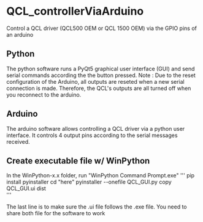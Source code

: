 # QCL_controllerViaArduino
Control a QCL driver (QCL500 OEM or QCL 1500 OEM) via the GPIO pins of an arduino

## Python
The python software runs a PyQt5 graphical user interface (GUI) and send serial commands according the the button pressed.
Note : Due to the reset configuration of the Arduino, all outputs are reseted when a new serial connection is made. Therefore, the QCL's outputs are all turned off when you reconnect to the arduino.

## Arduino
The arduino software allows controlling a QCL driver via a python user interface.
It controls 4 output pins according to the serial messages received.

## Create executable file w/ WinPython
In the WinPython-x.x folder, run "WinPython Command Prompt.exe"
'''
pip install pyinstaller
cd "here"
pyinstaller --onefile QCL_GUI.py
copy QCL_GUI.ui dist\
'''

The last line is to make sure the .ui file follows the .exe file.
You need to share both file for the software to work